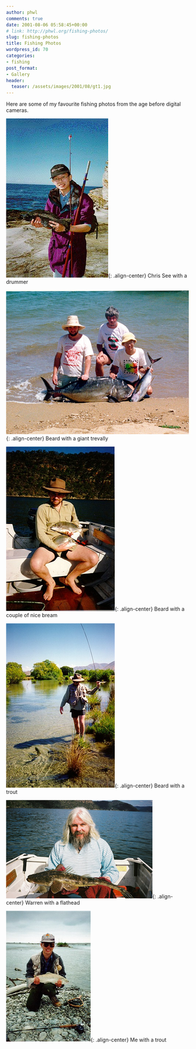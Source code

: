 ```yaml
---
author: phwl
comments: true
date: 2001-08-06 05:58:45+00:00
# link: http://phwl.org/fishing-photos/
slug: fishing-photos
title: Fishing Photos
wordpress_id: 70
categories:
- fishing
post_format:
- Gallery
header:
  teaser: /assets/images/2001/08/gt1.jpg
---
```


Here are some of my favourite fishing photos from the age before digital cameras.

![drummer](/assets/images/2001/08/csdrummer1.jpg){: .align-center}
Chris See with a drummer

![Giant trevally](/assets/images/2001/08/gt1.jpg){: .align-center}
Beard with a giant trevally

![Bream](/assets/images/2001/08/imbream1.jpg){: .align-center}
Beard with a couple of nice bream

![Trout](/assets/images/2001/08/imtrout1.jpg){: .align-center}
Beard with a trout

![Flathead](/assets/images/2001/08/wmflathead03.jpg){: .align-center}
Warren with a flathead

![Trout](/assets/images/2001/08/pltrout1.jpg){: .align-center}
Me with a trout
